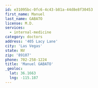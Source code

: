 ```yaml
---
id: e31095bc-0fc6-4c43-b81a-44d8e8f30453
first_name: Manuel
last_name: GABATO
license: M.D.
services:
  - internal-medicine
category: doctors
address: '405 Lacy Lane'
city: 'Las Vegas'
state: NV
zip: '89107'
phone: 702-258-1224
title: 'Manuel GABATO'
_geoloc:
  lat: 36.1663
  lng: -115.187
---
```


